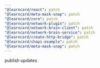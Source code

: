 ```yaml
---
"@learncard/react": patch
"@learncard/meta-mask-snap": patch
"@learncard/core": patch
"@learncard/network-plugin": patch
"@learncard/network-brain-client": patch
"@learncard/network-brain-service": patch
"@learncard/create-http-bridge": patch
"@learncard/chapi-example": patch
"@learncard/meta-mask-snap": patch
---
```


publish updates
